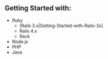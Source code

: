 ## Getting Started with:

* Ruby
  * [Rails 3.x|Getting-Started-with-Rails-3x]
  * Rails 4.x
  * Rack
* Node.js
* PHP
* Java